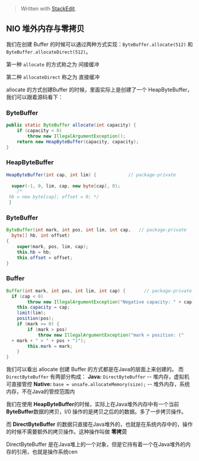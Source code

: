 


> Written with [StackEdit](https://stackedit.io/).
## NIO 堆外内存与零拷贝

我们在创建 Buffer 的时候可以通过两种方式实现：`ByteBuffer.allocate(512)` 和 `ByteBuffer.allocateDirect(512)`。

第一种 `allocate` 的方式称之为 间接缓冲

第二种 `allocateDirect` 称之为 直接缓冲

allocate 的方式创建Buffer 的时候，里面实际上是创建了一个 HeapByteBuffer，我们可以跟着源码看下：

### ByteBuffer
```java
public static ByteBuffer allocate(int capacity) {  
    if (capacity < 0)  
        throw new IllegalArgumentException();  
    return new HeapByteBuffer(capacity, capacity);  
}
```
### HeapByteBuffer
```java
HeapByteBuffer(int cap, int lim) {            // package-private  
  
  super(-1, 0, lim, cap, new byte[cap], 0);  
    /*  
 hb = new byte[cap]; offset = 0; */  
 }
```

### ByteBuffer

```java
ByteBuffer(int mark, int pos, int lim, int cap,   // package-private  
  byte[] hb, int offset)  
{  
    super(mark, pos, lim, cap);  
    this.hb = hb;  
    this.offset = offset;  
}
```
### Buffer

```java
Buffer(int mark, int pos, int lim, int cap) {       // package-private  
  if (cap < 0)  
        throw new IllegalArgumentException("Negative capacity: " + cap);  
    this.capacity = cap;  
    limit(lim);  
    position(pos);  
    if (mark >= 0) {  
        if (mark > pos)  
            throw new IllegalArgumentException("mark > position: ("  
  + mark + " > " + pos + ")");  
        this.mark = mark;  
    }  
}
```
我们可以看出 allocate 创建 Buffer 的方式都是在Java的层面上来创建的。
而
`DirectByteBuffer` 有两部分构成：
**Java:**  `DirectByteBuffer` -- 堆内存，虚拟机可直接管控
**Native:**  `base = unsafe.allocateMemory(size);` -- 堆外内存，系统内存，不在Java的管控范围内


我们在使用 **HeapByteBuffer**的时候，实际上在Java堆外内存中有一个当前**ByteBuffer**数据的拷贝，I/0 操作的是拷贝之后的的数据。多了一步拷贝操作。

而 **DirectByteBuffer** 的数据只直接在Java堆外的，也就是在系统内存中的，操作的时候不需要额外的拷贝操作。这种操作叫做 **零拷贝**

DirectByteBuffer 是在Java堆上的一个对象，但是它持有着一个在Java堆外的内存的引用，也就是操作系统cen

<!--stackedit_data:
eyJoaXN0b3J5IjpbLTYzMzQyMzIyLC00MTc1OTUzMzQsLTc5MD
k2MjI2LDIyMDIwMDI2NywtNzM2NDYzMjg3LDU2OTA0OTUwNV19

-->
